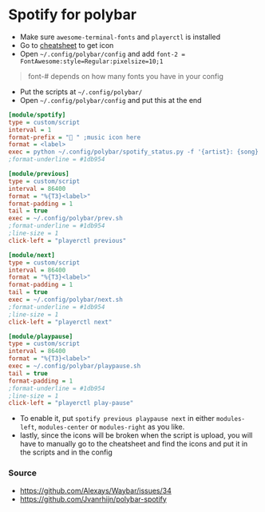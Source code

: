 # Spotify for polybar

 - Make sure `awesome-terminal-fonts` and `playerctl` is installed
 - Go to [cheatsheet](https://fontawesome.com/cheatsheet) to get icon
 - Open `~/.config/polybar/config` and add `font-2 = FontAwesome:style=Regular:pixelsize=10;1`
 > font-# depends on how many fonts you have in your config
 - Put the scripts at `~/.config/polybar/`
 - Open `~/.config/polybar/config` and put this at the end
~~~ini
[module/spotify]
type = custom/script
interval = 1
format-prefix = " " ;music icon here
format = <label>
exec = python ~/.config/polybar/spotify_status.py -f '{artist}: {song}'
;format-underline = #1db954

[module/previous]
type = custom/script
interval = 86400
format = "%{T3}<label>"
format-padding = 1
tail = true
exec = ~/.config/polybar/prev.sh
;format-underline = #1db954
;line-size = 1
click-left = "playerctl previous"

[module/next]
type = custom/script
interval = 86400
format = "%{T3}<label>"
format-padding = 1
tail = true
exec = ~/.config/polybar/next.sh
;format-underline = #1db954
;line-size = 1
click-left = "playerctl next"

[module/playpause]
type = custom/script
interval = 86400
format = "%{T3}<label>"
exec = ~/.config/polybar/playpause.sh
tail = true
format-padding = 1
;format-underline = #1db954
;line-size = 1
click-left = "playerctl play-pause"
~~~
- To enable it, put `spotify previous playpause next` in either `modules-left`, `modules-center` or `modules-right` as you like.
- lastly, since the icons will be broken when the script is upload, you will have to manually go to the cheatsheet and find the icons and put it in the scripts and in the config


### Source
- https://github.com/Alexays/Waybar/issues/34
- https://github.com/Jvanrhijn/polybar-spotify 
